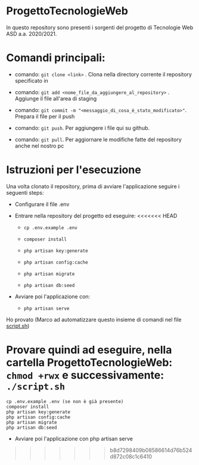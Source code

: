 # ProgettoTecnologieWeb # 

In questo repository sono presenti i sorgenti del progetto di Tecnologie Web ASD a.a. 2020/2021.



# Comandi principali:

- comando: `git clone <link>` . Clona nella directory corrente il repository specificato in <link>

- comando: `git add <nome_file_da_aggiungere_al_repository>` . Aggiunge il file all'area di staging

- comando: `git commit -m "<messaggio_di_cosa_è_stato_modificato>"`. Prepara il file per il push

- comando: `git push`. Per aggiungere i file qui su github.

- comando: `git pull`. Per aggiornare le modifiche fatte del repository anche nel nostro pc

# Istruzioni per l'esecuzione

Una volta clonato il repository, prima di avviare l'applicazione seguire i seguenti steps:
- Configurare il file .env
- Entrare nella repository del progetto ed eseguire:
<<<<<<< HEAD

	-	`cp .env.example .env`

	-	`composer install`

	-	`php artisan key:generate`

	-	`php artisan config:cache`

	-	`php artisan migrate`

	-	`php artisan db:seed`

- Avviare poi l'applicazione con:

	-	`php artisan serve`

Ho provato (Marco ad automatizzare questo insieme di comandi nel file [script.sh]())

Provare quindi ad eseguire, nella cartella ProgettoTecnologieWeb: `chmod +rwx` e successivamente: `./script.sh`
=======
	cp .env.example .env (se non è già presente) 
	composer install
	php artisan key:generate
	php artisan config:cache
	php artisan migrate
	php artisan db:seed
- Avviare poi l'applicazione con
	php artisan serve
>>>>>>> b8d7298409b08586614d76b524d872c08c1c6410

